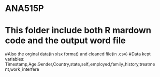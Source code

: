 # ANA515P
# This folder include both R mardown code and the output word file
#Also the orginal data(in xlsx format) and cleaned file(in .csv) 
#Data kept variables: Timestamp,Age,Gender,Country,state,self_employed,family_history,treatment,work_interfere
